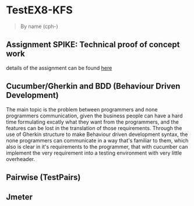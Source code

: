 # TestEX8-KFS
> By name (cph-)

## Assignment SPIKE: Technical proof of concept work
details of the assignment can be found [here](https://github.com/datsoftlyngby/soft2018spring-test-teaching-material/blob/master/slides/Cucumber.pdf)

## Cucumber/Gherkin and BDD (Behaviour Driven Development)
The main topic is the problem between programmers and none programmers communication, given the business people can have a hard time formulating excatly what they want from the programmers, and the features can be lost in the translation of those requirements. Through the use of Gherkin structure to make Behaviour driven development syntax, the none programmers can communicate in a way that's familiar to them, which also is clear in it's requirements to the programmer, that with cucumber can implement the very requirement into a testing environment with very little overheader.

## Pairwise (TestPairs)


## Jmeter
